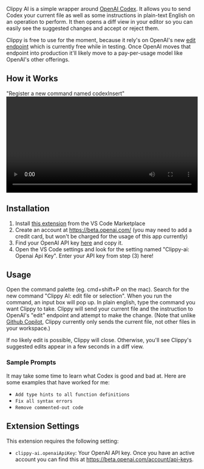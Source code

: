 Clippy AI is a simple wrapper around [OpenAI Codex](https://openai.com/blog/openai-codex/). It allows you to send Codex your current file as well as some instructions in plain-text English on an operation to perform. It then opens a diff view in your editor so you can easily see the suggested changes and accept or reject them.

Clippy is free to use for the moment, because it rely's on OpenAI's new [edit endpoint](https://openai.com/blog/gpt-3-edit-insert/) which is currently free while in testing. Once OpenAI moves that endpoint into production it'll likely move to a pay-per-usage model like OpenAI's other offerings.

## How it Works

"Register a new command named codexInsert"
<video width="100%" controls>

  <source src="assets/clippy-example.webm" type="video/webm">
</video>

## Installation

1. Install [this extension](https://marketplace.visualstudio.com/items?itemName=clippy-ai.clippy-ai) from the VS Code Marketplace
2. Create an account at https://beta.openai.com/ (you may need to add a credit card, but won't be charged for the usage of this app currently)
3. Find your OpenAI API key [here](https://beta.openai.com/account/api-keys) and copy it.
4. Open the VS Code settings and look for the setting named "Clippy-ai: Openai Api Key". Enter your API key from step (3) here!

## Usage

Open the command palette (eg. cmd+shift+P on the mac). Search for the new command "Clippy AI: edit file or selection". When you run the command, an input box will pop up. In plain english, type the command you want Clippy to take. Clippy will send your current file and the instruction to OpenAI's "edit" endpoint and attempt to make the change. (Note that unlike [Github Copilot](https://copilot.github.com/), Clippy currently only sends the current file, not other files in your workspace.)

If no likely edit is possible, Clippy will close. Otherwise, you'll see Clippy's suggested edits appear in a few seconds in a diff view.

### Sample Prompts

It may take some time to learn what Codex is good and bad at. Here are some examples that have worked for me:

- `Add type hints to all function definitions`
- `Fix all syntax errors`
- `Remove commented-out code`

## Extension Settings

This extension requires the following setting:

- `clippy-ai.openaiApiKey`: Your OpenAI API key. Once you have an active account you can find this at https://beta.openai.com/account/api-keys.

